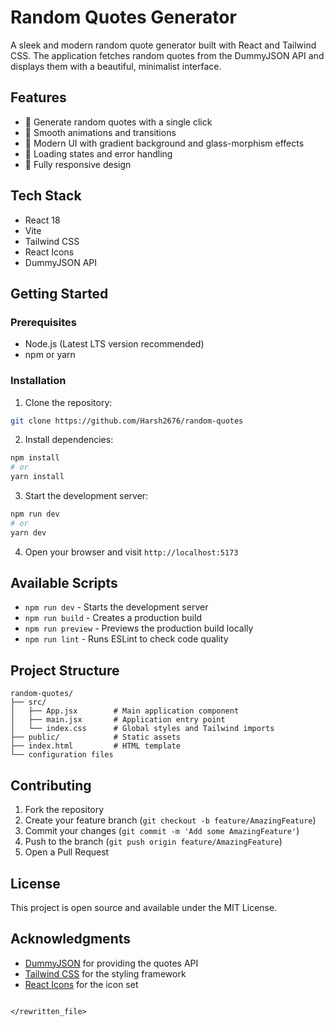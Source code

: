 # Random Quotes Generator

A sleek and modern random quote generator built with React and Tailwind CSS. The application fetches random quotes from the DummyJSON API and displays them with a beautiful, minimalist interface.

## Features

- 🎲 Generate random quotes with a single click
- 💫 Smooth animations and transitions
- 🎨 Modern UI with gradient background and glass-morphism effects
- 🔄 Loading states and error handling
- 📱 Fully responsive design

## Tech Stack

- React 18
- Vite
- Tailwind CSS
- React Icons
- DummyJSON API

## Getting Started

### Prerequisites

- Node.js (Latest LTS version recommended)
- npm or yarn

### Installation

1. Clone the repository:
```bash
git clone https://github.com/Harsh2676/random-quotes
```

2. Install dependencies:
```bash
npm install
# or
yarn install
```

3. Start the development server:
```bash
npm run dev
# or
yarn dev
```

4. Open your browser and visit `http://localhost:5173`

## Available Scripts

- `npm run dev` - Starts the development server
- `npm run build` - Creates a production build
- `npm run preview` - Previews the production build locally
- `npm run lint` - Runs ESLint to check code quality

## Project Structure

```
random-quotes/
├── src/
│   ├── App.jsx        # Main application component
│   ├── main.jsx       # Application entry point
│   └── index.css      # Global styles and Tailwind imports
├── public/            # Static assets
├── index.html         # HTML template
└── configuration files
```

## Contributing

1. Fork the repository
2. Create your feature branch (`git checkout -b feature/AmazingFeature`)
3. Commit your changes (`git commit -m 'Add some AmazingFeature'`)
4. Push to the branch (`git push origin feature/AmazingFeature`)
5. Open a Pull Request

## License

This project is open source and available under the MIT License.

## Acknowledgments

- [DummyJSON](https://dummyjson.com/) for providing the quotes API
- [Tailwind CSS](https://tailwindcss.com/) for the styling framework
- [React Icons](https://react-icons.github.io/react-icons/) for the icon set
```

</rewritten_file>
